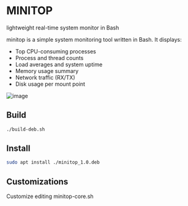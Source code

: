 # MINITOP
lightweight real-time system monitor in Bash

minitop is a simple system monitoring tool written in Bash. It displays:

- Top CPU-consuming processes
- Process and thread counts
- Load averages and system uptime
- Memory usage summary
- Network traffic (RX/TX)
- Disk usage per mount point

![image](https://github.com/user-attachments/assets/7ad97b0c-a766-415a-9411-ca2ca885fabf)


## Build
```bash
./build-deb.sh
```

## Install
``` bash
sudo apt install ./minitop_1.0.deb
```

## Customizations
Customize editing minitop-core.sh

